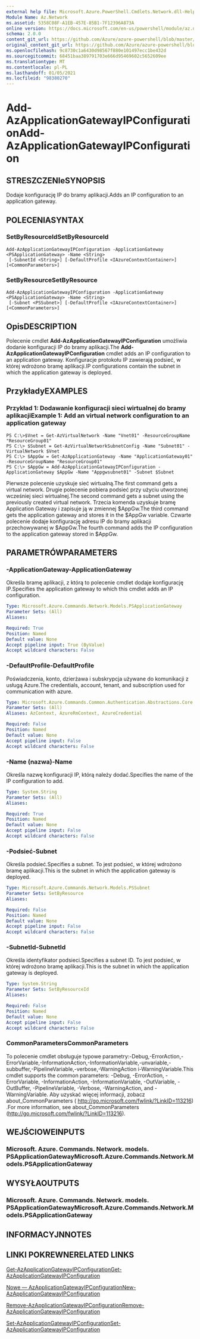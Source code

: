 ```yaml
---
external help file: Microsoft.Azure.PowerShell.Cmdlets.Network.dll-Help.xml
Module Name: Az.Network
ms.assetid: 5358C08F-A1EB-457E-85B1-7F12396A873A
online version: https://docs.microsoft.com/en-us/powershell/module/az.network/add-azapplicationgatewayipconfiguration
schema: 2.0.0
content_git_url: https://github.com/Azure/azure-powershell/blob/master/src/Network/Network/help/Add-AzApplicationGatewayIPConfiguration.md
original_content_git_url: https://github.com/Azure/azure-powershell/blob/master/src/Network/Network/help/Add-AzApplicationGatewayIPConfiguration.md
ms.openlocfilehash: 9c8730c1a6430d98567f880e101497ecc1be432d
ms.sourcegitcommit: 68451baa389791703e666d95469602c5652609ee
ms.translationtype: MT
ms.contentlocale: pl-PL
ms.lasthandoff: 01/05/2021
ms.locfileid: "98380270"
---
```

# <span data-ttu-id="55e5f-101">Add-AzApplicationGatewayIPConfiguration</span><span class="sxs-lookup"><span data-stu-id="55e5f-101">Add-AzApplicationGatewayIPConfiguration</span></span>

## <span data-ttu-id="55e5f-102">STRESZCZENIe</span><span class="sxs-lookup"><span data-stu-id="55e5f-102">SYNOPSIS</span></span>
<span data-ttu-id="55e5f-103">Dodaje konfigurację IP do bramy aplikacji.</span><span class="sxs-lookup"><span data-stu-id="55e5f-103">Adds an IP configuration to an application gateway.</span></span>

## <span data-ttu-id="55e5f-104">POLECENIA</span><span class="sxs-lookup"><span data-stu-id="55e5f-104">SYNTAX</span></span>

### <span data-ttu-id="55e5f-105">SetByResourceId</span><span class="sxs-lookup"><span data-stu-id="55e5f-105">SetByResourceId</span></span>
```
Add-AzApplicationGatewayIPConfiguration -ApplicationGateway <PSApplicationGateway> -Name <String>
 [-SubnetId <String>] [-DefaultProfile <IAzureContextContainer>] [<CommonParameters>]
```

### <span data-ttu-id="55e5f-106">SetByResource</span><span class="sxs-lookup"><span data-stu-id="55e5f-106">SetByResource</span></span>
```
Add-AzApplicationGatewayIPConfiguration -ApplicationGateway <PSApplicationGateway> -Name <String>
 [-Subnet <PSSubnet>] [-DefaultProfile <IAzureContextContainer>] [<CommonParameters>]
```

## <span data-ttu-id="55e5f-107">Opis</span><span class="sxs-lookup"><span data-stu-id="55e5f-107">DESCRIPTION</span></span>
<span data-ttu-id="55e5f-108">Polecenie cmdlet **Add-AzApplicationGatewayIPConfiguration** umożliwia dodanie konfiguracji IP do bramy aplikacji.</span><span class="sxs-lookup"><span data-stu-id="55e5f-108">The **Add-AzApplicationGatewayIPConfiguration** cmdlet adds an IP configuration to an application gateway.</span></span>
<span data-ttu-id="55e5f-109">Konfiguracje protokołu IP zawierają podsieć, w której wdrożono bramę aplikacji.</span><span class="sxs-lookup"><span data-stu-id="55e5f-109">IP configurations contain the subnet in which the application gateway is deployed.</span></span>

## <span data-ttu-id="55e5f-110">Przykłady</span><span class="sxs-lookup"><span data-stu-id="55e5f-110">EXAMPLES</span></span>

### <span data-ttu-id="55e5f-111">Przykład 1: Dodawanie konfiguracji sieci wirtualnej do bramy aplikacji</span><span class="sxs-lookup"><span data-stu-id="55e5f-111">Example 1: Add an virtual network configuration to an application gateway</span></span>
```
PS C:\>$Vnet = Get-AzVirtualNetwork -Name "Vnet01" -ResourceGroupName "ResourceGroup01"
PS C:\> $Subnet = Get-AzVirtualNetworkSubnetConfig -Name "Subnet01" -VirtualNetwork $Vnet 
PS C:\> $AppGw = Get-AzApplicationGateway -Name "ApplicationGateway01" -ResourceGroupName "ResourceGroup01"
PS C:\> $AppGw = Add-AzApplicationGatewayIPConfiguration -ApplicationGateway $AppGw -Name "Appgwsubnet01" -Subnet $Subnet
```

<span data-ttu-id="55e5f-112">Pierwsze polecenie uzyskuje sieć wirtualną.</span><span class="sxs-lookup"><span data-stu-id="55e5f-112">The first command gets a virtual network.</span></span>
<span data-ttu-id="55e5f-113">Drugie polecenie pobiera podsieć przy użyciu utworzonej wcześniej sieci wirtualnej.</span><span class="sxs-lookup"><span data-stu-id="55e5f-113">The second command gets a subnet using the previously created virtual network.</span></span>
<span data-ttu-id="55e5f-114">Trzecia komenda uzyskuje bramę Application Gateway i zapisuje ją w zmiennej $AppGw.</span><span class="sxs-lookup"><span data-stu-id="55e5f-114">The third command gets the application gateway and stores it in the $AppGw variable.</span></span>
<span data-ttu-id="55e5f-115">Czwarte polecenie dodaje konfigurację adresu IP do bramy aplikacji przechowywanej w $AppGw.</span><span class="sxs-lookup"><span data-stu-id="55e5f-115">The fourth command adds the IP configuration to the application gateway stored in $AppGw.</span></span>

## <span data-ttu-id="55e5f-116">PARAMETRÓW</span><span class="sxs-lookup"><span data-stu-id="55e5f-116">PARAMETERS</span></span>

### <span data-ttu-id="55e5f-117">-ApplicationGateway</span><span class="sxs-lookup"><span data-stu-id="55e5f-117">-ApplicationGateway</span></span>
<span data-ttu-id="55e5f-118">Określa bramę aplikacji, z którą to polecenie cmdlet dodaje konfigurację IP.</span><span class="sxs-lookup"><span data-stu-id="55e5f-118">Specifies the application gateway to which this cmdlet adds an IP configuration.</span></span>

```yaml
Type: Microsoft.Azure.Commands.Network.Models.PSApplicationGateway
Parameter Sets: (All)
Aliases:

Required: True
Position: Named
Default value: None
Accept pipeline input: True (ByValue)
Accept wildcard characters: False
```

### <span data-ttu-id="55e5f-119">-DefaultProfile</span><span class="sxs-lookup"><span data-stu-id="55e5f-119">-DefaultProfile</span></span>
<span data-ttu-id="55e5f-120">Poświadczenia, konto, dzierżawa i subskrypcja używane do komunikacji z usługą Azure.</span><span class="sxs-lookup"><span data-stu-id="55e5f-120">The credentials, account, tenant, and subscription used for communication with azure.</span></span>

```yaml
Type: Microsoft.Azure.Commands.Common.Authentication.Abstractions.Core.IAzureContextContainer
Parameter Sets: (All)
Aliases: AzContext, AzureRmContext, AzureCredential

Required: False
Position: Named
Default value: None
Accept pipeline input: False
Accept wildcard characters: False
```

### <span data-ttu-id="55e5f-121">-Name (nazwa)</span><span class="sxs-lookup"><span data-stu-id="55e5f-121">-Name</span></span>
<span data-ttu-id="55e5f-122">Określa nazwę konfiguracji IP, którą należy dodać.</span><span class="sxs-lookup"><span data-stu-id="55e5f-122">Specifies the name of the IP configuration to add.</span></span>

```yaml
Type: System.String
Parameter Sets: (All)
Aliases:

Required: True
Position: Named
Default value: None
Accept pipeline input: False
Accept wildcard characters: False
```

### <span data-ttu-id="55e5f-123">-Podsieć</span><span class="sxs-lookup"><span data-stu-id="55e5f-123">-Subnet</span></span>
<span data-ttu-id="55e5f-124">Określa podsieć.</span><span class="sxs-lookup"><span data-stu-id="55e5f-124">Specifies a subnet.</span></span>
<span data-ttu-id="55e5f-125">To jest podsieć, w której wdrożono bramę aplikacji.</span><span class="sxs-lookup"><span data-stu-id="55e5f-125">This is the subnet in which the application gateway is deployed.</span></span>

```yaml
Type: Microsoft.Azure.Commands.Network.Models.PSSubnet
Parameter Sets: SetByResource
Aliases:

Required: False
Position: Named
Default value: None
Accept pipeline input: False
Accept wildcard characters: False
```

### <span data-ttu-id="55e5f-126">-SubnetId</span><span class="sxs-lookup"><span data-stu-id="55e5f-126">-SubnetId</span></span>
<span data-ttu-id="55e5f-127">Określa identyfikator podsieci.</span><span class="sxs-lookup"><span data-stu-id="55e5f-127">Specifies a subnet ID.</span></span>
<span data-ttu-id="55e5f-128">To jest podsieć, w której wdrożono bramę aplikacji.</span><span class="sxs-lookup"><span data-stu-id="55e5f-128">This is the subnet in which the application gateway is deployed.</span></span>

```yaml
Type: System.String
Parameter Sets: SetByResourceId
Aliases:

Required: False
Position: Named
Default value: None
Accept pipeline input: False
Accept wildcard characters: False
```

### <span data-ttu-id="55e5f-129">CommonParameters</span><span class="sxs-lookup"><span data-stu-id="55e5f-129">CommonParameters</span></span>
<span data-ttu-id="55e5f-130">To polecenie cmdlet obsługuje typowe parametry:-Debug,-ErrorAction,-ErrorVariable,-InformationAction,-InformationVariable,-unvariable,-subbuffer,-PipelineVariable,-verbose,-WarningAction i-WarningVariable.</span><span class="sxs-lookup"><span data-stu-id="55e5f-130">This cmdlet supports the common parameters: -Debug, -ErrorAction, -ErrorVariable, -InformationAction, -InformationVariable, -OutVariable, -OutBuffer, -PipelineVariable, -Verbose, -WarningAction, and -WarningVariable.</span></span> <span data-ttu-id="55e5f-131">Aby uzyskać więcej informacji, zobacz about_CommonParameters ( http://go.microsoft.com/fwlink/?LinkID=113216) .</span><span class="sxs-lookup"><span data-stu-id="55e5f-131">For more information, see about_CommonParameters (http://go.microsoft.com/fwlink/?LinkID=113216).</span></span>

## <span data-ttu-id="55e5f-132">WEJŚCIOWE</span><span class="sxs-lookup"><span data-stu-id="55e5f-132">INPUTS</span></span>

### <span data-ttu-id="55e5f-133">Microsoft. Azure. Commands. Network. models. PSApplicationGateway</span><span class="sxs-lookup"><span data-stu-id="55e5f-133">Microsoft.Azure.Commands.Network.Models.PSApplicationGateway</span></span>

## <span data-ttu-id="55e5f-134">WYSYŁA</span><span class="sxs-lookup"><span data-stu-id="55e5f-134">OUTPUTS</span></span>

### <span data-ttu-id="55e5f-135">Microsoft. Azure. Commands. Network. models. PSApplicationGateway</span><span class="sxs-lookup"><span data-stu-id="55e5f-135">Microsoft.Azure.Commands.Network.Models.PSApplicationGateway</span></span>

## <span data-ttu-id="55e5f-136">INFORMACYJN</span><span class="sxs-lookup"><span data-stu-id="55e5f-136">NOTES</span></span>

## <span data-ttu-id="55e5f-137">LINKI POKREWNE</span><span class="sxs-lookup"><span data-stu-id="55e5f-137">RELATED LINKS</span></span>

[<span data-ttu-id="55e5f-138">Get-AzApplicationGatewayIPConfiguration</span><span class="sxs-lookup"><span data-stu-id="55e5f-138">Get-AzApplicationGatewayIPConfiguration</span></span>](./Get-AzApplicationGatewayIPConfiguration.md)

[<span data-ttu-id="55e5f-139">Nowe — AzApplicationGatewayIPConfiguration</span><span class="sxs-lookup"><span data-stu-id="55e5f-139">New-AzApplicationGatewayIPConfiguration</span></span>](./New-AzApplicationGatewayIPConfiguration.md)

[<span data-ttu-id="55e5f-140">Remove-AzApplicationGatewayIPConfiguration</span><span class="sxs-lookup"><span data-stu-id="55e5f-140">Remove-AzApplicationGatewayIPConfiguration</span></span>](./Remove-AzApplicationGatewayIPConfiguration.md)

[<span data-ttu-id="55e5f-141">Set-AzApplicationGatewayIPConfiguration</span><span class="sxs-lookup"><span data-stu-id="55e5f-141">Set-AzApplicationGatewayIPConfiguration</span></span>](./Set-AzApplicationGatewayIPConfiguration.md)


